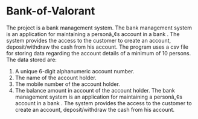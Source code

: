 # Bank-of-Valorant
The project is a bank management system. The bank management system is an application for maintaining a personâ„¢s account in a bank . The system provides the access to the customer to create an account, deposit/withdraw the cash from his account.
The program uses a csv file for storing data regarding the account details of a
minimum of 10 persons. The data stored are:
1. A unique 6-digit alphanumeric account number.
2. The name of the account holder.
3. The mobile number of the account holder.
4. The balance amount in account of the account holder.
The bank management system is an application for maintaining a personâ„¢s account in a bank . The system provides the access to the customer to create an account, deposit/withdraw the cash from his account.
